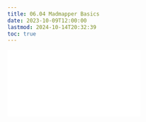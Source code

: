 ```yaml
---
title: 06.04 Madmapper Basics
date: 2023-10-09T12:00:00
lastmod: 2024-10-14T20:32:39
toc: true
---
```


![Link to included file content](../../../../video/projection-mapping/madmapper-basics.md)
